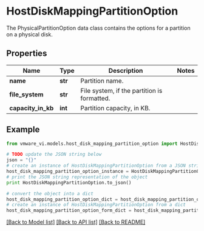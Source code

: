 # HostDiskMappingPartitionOption

The PhysicalPartitionOption data class contains the options for a partition on a physical disk. 

## Properties
Name | Type | Description | Notes
------------ | ------------- | ------------- | -------------
**name** | **str** | Partition name.  | 
**file_system** | **str** | File system, if the partition is formatted.  | 
**capacity_in_kb** | **int** | Partition capacity, in KB.  | 

## Example

```python
from vmware_vi.models.host_disk_mapping_partition_option import HostDiskMappingPartitionOption

# TODO update the JSON string below
json = "{}"
# create an instance of HostDiskMappingPartitionOption from a JSON string
host_disk_mapping_partition_option_instance = HostDiskMappingPartitionOption.from_json(json)
# print the JSON string representation of the object
print HostDiskMappingPartitionOption.to_json()

# convert the object into a dict
host_disk_mapping_partition_option_dict = host_disk_mapping_partition_option_instance.to_dict()
# create an instance of HostDiskMappingPartitionOption from a dict
host_disk_mapping_partition_option_form_dict = host_disk_mapping_partition_option.from_dict(host_disk_mapping_partition_option_dict)
```
[[Back to Model list]](../README.md#documentation-for-models) [[Back to API list]](../README.md#documentation-for-api-endpoints) [[Back to README]](../README.md)


